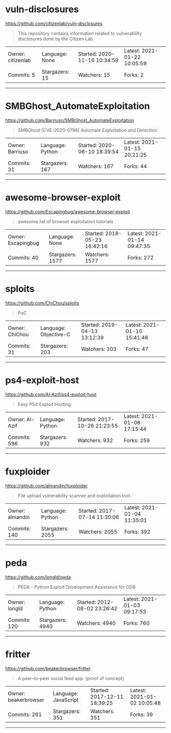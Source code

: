 # vuln-disclosures

https://github.com/citizenlab/vuln-disclosures
<blockquote>
This repository contains information related to vulnerability disclosures done by the Citizen Lab.
</blockquote>

<table>
<tr><td>Owner: citizenlab</td>
    <td>Language: None</td>
    <td>Started: 2020-11-16 10:34:59</td>
    <td>Latest: 2021-01-22 10:05:59</td></tr>
<tr><td>Commits: 5</td>
    <td>Stargazers: 15</td>
    <td>Watchers: 15</td>
    <td>Forks: 2</td></tr>
</table>

---

# SMBGhost_AutomateExploitation

https://github.com/Barriuso/SMBGhost_AutomateExploitation
<blockquote>
SMBGhost (CVE-2020-0796) Automate Exploitation and Detection
</blockquote>

<table>
<tr><td>Owner: Barriuso</td>
    <td>Language: Python</td>
    <td>Started: 2020-06-10 18:39:54</td>
    <td>Latest: 2021-01-15 20:21:25</td></tr>
<tr><td>Commits: 31</td>
    <td>Stargazers: 167</td>
    <td>Watchers: 167</td>
    <td>Forks: 44</td></tr>
</table>

---

# awesome-browser-exploit

https://github.com/Escapingbug/awesome-browser-exploit
<blockquote>
awesome list of browser exploitation tutorials
</blockquote>

<table>
<tr><td>Owner: Escapingbug</td>
    <td>Language: None</td>
    <td>Started: 2018-05-23 16:42:16</td>
    <td>Latest: 2021-01-14 09:47:35</td></tr>
<tr><td>Commits: 40</td>
    <td>Stargazers: 1577</td>
    <td>Watchers: 1577</td>
    <td>Forks: 272</td></tr>
</table>

---

# sploits

https://github.com/ChiChou/sploits
<blockquote>
PoC
</blockquote>

<table>
<tr><td>Owner: ChiChou</td>
    <td>Language: Objective-C</td>
    <td>Started: 2019-04-13 13:12:39</td>
    <td>Latest: 2021-01-10 15:41:46</td></tr>
<tr><td>Commits: 31</td>
    <td>Stargazers: 203</td>
    <td>Watchers: 203</td>
    <td>Forks: 47</td></tr>
</table>

---

# ps4-exploit-host

https://github.com/Al-Azif/ps4-exploit-host
<blockquote>
Easy PS4 Exploit Hosting
</blockquote>

<table>
<tr><td>Owner: Al-Azif</td>
    <td>Language: Python</td>
    <td>Started: 2017-10-26 21:23:55</td>
    <td>Latest: 2021-01-08 17:15:44</td></tr>
<tr><td>Commits: 596</td>
    <td>Stargazers: 932</td>
    <td>Watchers: 932</td>
    <td>Forks: 259</td></tr>
</table>

---

# fuxploider

https://github.com/almandin/fuxploider
<blockquote>
File upload vulnerability scanner and exploitation tool.
</blockquote>

<table>
<tr><td>Owner: almandin</td>
    <td>Language: Python</td>
    <td>Started: 2017-07-14 11:30:06</td>
    <td>Latest: 2021-01-04 11:35:01</td></tr>
<tr><td>Commits: 140</td>
    <td>Stargazers: 2055</td>
    <td>Watchers: 2055</td>
    <td>Forks: 392</td></tr>
</table>

---

# peda

https://github.com/longld/peda
<blockquote>
PEDA - Python Exploit Development Assistance for GDB
</blockquote>

<table>
<tr><td>Owner: longld</td>
    <td>Language: Python</td>
    <td>Started: 2012-08-02 23:26:42</td>
    <td>Latest: 2021-01-03 09:17:53</td></tr>
<tr><td>Commits: 120</td>
    <td>Stargazers: 4940</td>
    <td>Watchers: 4940</td>
    <td>Forks: 760</td></tr>
</table>

---

# fritter

https://github.com/beakerbrowser/fritter
<blockquote>
A peer-to-peer social feed app. (proof of concept)
</blockquote>

<table>
<tr><td>Owner: beakerbrowser</td>
    <td>Language: JavaScript</td>
    <td>Started: 2017-12-11 18:39:25</td>
    <td>Latest: 2021-01-02 10:05:48</td></tr>
<tr><td>Commits: 261</td>
    <td>Stargazers: 351</td>
    <td>Watchers: 351</td>
    <td>Forks: 39</td></tr>
</table>

---

